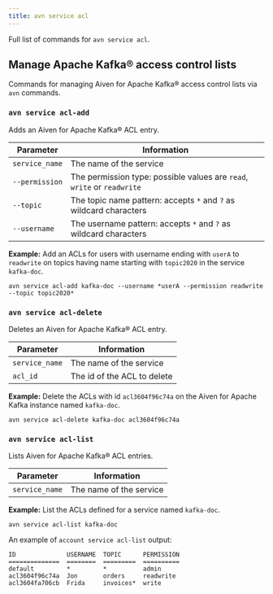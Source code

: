 ```yaml
---
title: avn service acl
---
```


Full list of commands for `avn service acl`.

## Manage Apache Kafka® access control lists

Commands for managing Aiven for Apache Kafka® access control lists via
`avn` commands.

### `avn service acl-add`

Adds an Aiven for Apache Kafka® ACL entry.

| Parameter      | Information                                                             |
| -------------- | ----------------------------------------------------------------------- |
| `service_name` | The name of the service                                                 |
| `--permission` | The permission type: possible values are `read`, `write` or `readwrite` |
| `--topic`      | The topic name pattern: accepts `*` and `?` as wildcard characters      |
| `--username`   | The username pattern: accepts `*` and `?` as wildcard characters        |

**Example:** Add an ACLs for users with username ending with `userA` to
`readwrite` on topics having name starting with `topic2020` in the
service `kafka-doc`.

```
avn service acl-add kafka-doc --username *userA --permission readwrite --topic topic2020*
```

### `avn service acl-delete`

Deletes an Aiven for Apache Kafka® ACL entry.

| Parameter      | Information                 |
| -------------- | --------------------------- |
| `service_name` | The name of the service     |
| `acl_id`       | The id of the ACL to delete |

**Example:** Delete the ACLs with id `acl3604f96c74a` on the Aiven for
Apache Kafka instance named `kafka-doc`.

```
avn service acl-delete kafka-doc acl3604f96c74a
```

### `avn service acl-list`

Lists Aiven for Apache Kafka® ACL entries.

| Parameter      | Information             |
| -------------- | ----------------------- |
| `service_name` | The name of the service |

**Example:** List the ACLs defined for a service named `kafka-doc`.

```
avn service acl-list kafka-doc
```

An example of `account service acl-list` output:

``` text
ID              USERNAME  TOPIC      PERMISSION
==============  ========  =========  ==========
default         *         *          admin
acl3604f96c74a  Jon       orders     readwrite
acl3604fa706cb  Frida     invoices*  write
```
